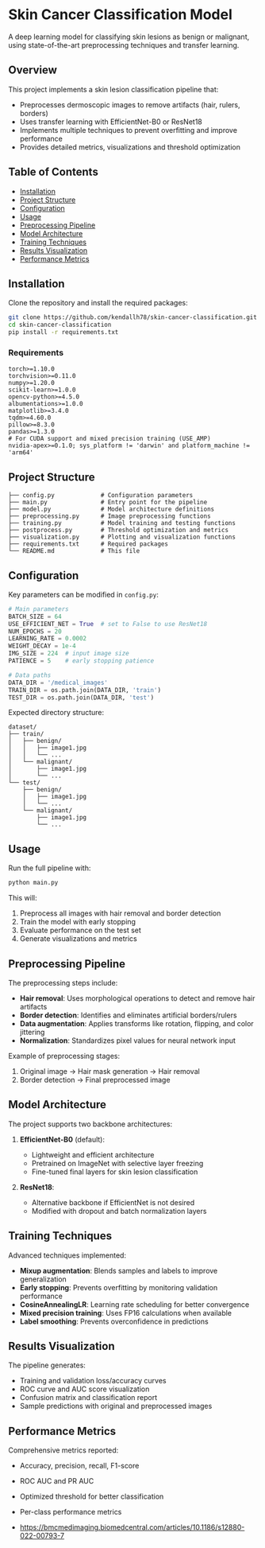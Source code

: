 # Skin Cancer Classification Model

A deep learning model for classifying skin lesions as benign or malignant, using state-of-the-art preprocessing techniques and transfer learning.

## Overview

This project implements a skin lesion classification pipeline that:
- Preprocesses dermoscopic images to remove artifacts (hair, rulers, borders)
- Uses transfer learning with EfficientNet-B0 or ResNet18
- Implements multiple techniques to prevent overfitting and improve performance
- Provides detailed metrics, visualizations and threshold optimization

## Table of Contents

- [Installation](#installation)
- [Project Structure](#project-structure)
- [Configuration](#configuration)
- [Usage](#usage)
- [Preprocessing Pipeline](#preprocessing-pipeline)
- [Model Architecture](#model-architecture)
- [Training Techniques](#training-techniques)
- [Results Visualization](#results-visualization)
- [Performance Metrics](#performance-metrics)

## Installation

Clone the repository and install the required packages:

```bash
git clone https://github.com/kendallh78/skin-cancer-classification.git
cd skin-cancer-classification
pip install -r requirements.txt
```

### Requirements

```
torch>=1.10.0
torchvision>=0.11.0
numpy>=1.20.0
scikit-learn>=1.0.0
opencv-python>=4.5.0
albumentations>=1.0.0
matplotlib>=3.4.0
tqdm>=4.60.0
pillow>=8.3.0
pandas>=1.3.0
# For CUDA support and mixed precision training (USE_AMP)
nvidia-apex>=0.1.0; sys_platform != 'darwin' and platform_machine != 'arm64'
```

## Project Structure

```
├── config.py             # Configuration parameters
├── main.py               # Entry point for the pipeline
├── model.py              # Model architecture definitions
├── preprocessing.py      # Image preprocessing functions
├── training.py           # Model training and testing functions
├── postprocess.py        # Threshold optimization and metrics 
├── visualization.py      # Plotting and visualization functions
├── requirements.txt      # Required packages
└── README.md             # This file
```

## Configuration

Key parameters can be modified in `config.py`:

```python
# Main parameters
BATCH_SIZE = 64
USE_EFFICIENT_NET = True  # set to False to use ResNet18
NUM_EPOCHS = 20 
LEARNING_RATE = 0.0002
WEIGHT_DECAY = 1e-4
IMG_SIZE = 224  # input image size
PATIENCE = 5    # early stopping patience

# Data paths
DATA_DIR = '/medical_images'  
TRAIN_DIR = os.path.join(DATA_DIR, 'train')
TEST_DIR = os.path.join(DATA_DIR, 'test')
```

Expected directory structure:
```
dataset/
├── train/
│   ├── benign/
│   │   ├── image1.jpg
│   │   └── ...
│   └── malignant/
│       ├── image1.jpg
│       └── ...
└── test/
    ├── benign/
    │   ├── image1.jpg
    │   └── ...
    └── malignant/
        ├── image1.jpg
        └── ...
```

## Usage

Run the full pipeline with:

```bash
python main.py
```

This will:
1. Preprocess all images with hair removal and border detection
2. Train the model with early stopping
3. Evaluate performance on the test set
4. Generate visualizations and metrics

## Preprocessing Pipeline

The preprocessing steps include:
- **Hair removal**: Uses morphological operations to detect and remove hair artifacts
- **Border detection**: Identifies and eliminates artificial borders/rulers
- **Data augmentation**: Applies transforms like rotation, flipping, and color jittering
- **Normalization**: Standardizes pixel values for neural network input

Example of preprocessing stages:
1. Original image → Hair mask generation → Hair removal
2. Border detection → Final preprocessed image

## Model Architecture

The project supports two backbone architectures:

1. **EfficientNet-B0** (default):
   - Lightweight and efficient architecture
   - Pretrained on ImageNet with selective layer freezing
   - Fine-tuned final layers for skin lesion classification

2. **ResNet18**:
   - Alternative backbone if EfficientNet is not desired
   - Modified with dropout and batch normalization layers

## Training Techniques

Advanced techniques implemented:
- **Mixup augmentation**: Blends samples and labels to improve generalization
- **Early stopping**: Prevents overfitting by monitoring validation performance
- **CosineAnnealingLR**: Learning rate scheduling for better convergence
- **Mixed precision training**: Uses FP16 calculations when available
- **Label smoothing**: Prevents overconfidence in predictions

## Results Visualization

The pipeline generates:
- Training and validation loss/accuracy curves
- ROC curve and AUC score visualization
- Confusion matrix and classification report
- Sample predictions with original and preprocessed images

## Performance Metrics

Comprehensive metrics reported:
- Accuracy, precision, recall, F1-score
- ROC AUC and PR AUC
- Optimized threshold for better classification
- Per-class performance metrics

- https://bmcmedimaging.biomedcentral.com/articles/10.1186/s12880-022-00793-7

